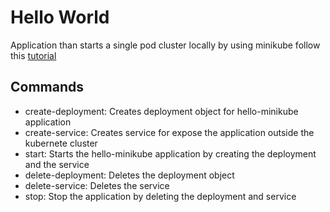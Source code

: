 # Hello World
Application than starts a single pod cluster locally by using minikube follow this [tutorial](https://kubernetes.io/docs/tutorials/hello-minikube/)

## Commands
- create-deployment: Creates deployment object for hello-minikube application
- create-service: Creates service for expose the application outside the kubernete cluster
- start: Starts the hello-minikube application by creating the deployment and the service
- delete-deployment: Deletes the deployment object
- delete-service: Deletes the service
- stop: Stop the application by deleting the deployment and service